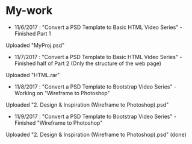 # My-work

  - 11/6/2017 : "Convert a PSD Template to Basic HTML Video Series" - Finished Part 1

  Uploaded "MyProj.psd"

  - 11/7/2017 : "Convert a PSD Template to Basic HTML Video Series" - Finished half of Part 2 (Only the structure of the web page)
  
  Uploaded "HTML.rar"
  
  - 11/8/2017 : "Convert a PSD Template to Bootstrap Video Series" - Working on "Wireframe to Photoshop"
  
  Uploaded "2. Design & Inspiration (Wireframe to Photoshop).psd"

  - 11/9/2017 : "Convert a PSD Template to Bootstrap Video Series" - Finished "Wireframe to Photoshop"
  
  Uploaded "2. Design & Inspiration (Wireframe to Photoshop).psd" (done)
